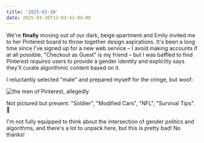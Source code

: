 ```yaml
---
title: '2025-03-30'
date: 2025-03-30T12:03:43-04:00
---
```

We're **finally** moving out of our dark, beige apartment and Emily invited me to her Pinterest board to throw together design aspirations. It's been a long time since I've signed up for a new web service – I avoid making accounts if at all possible, "Checkout as Guest" is my friend – but I was baffled to find Pinterest *requires* users to provide a gender identity and explicitly says they'll curate algorithmic content based on it. 

I reluctantly selected "male" and prepared myself for the cringe, but woof:

![the men of Pinterest, allegedly](/images/notes/2023-03-30-pinterest-men.png)

Not pictured but present: "Soldier", "Modified Cars", "NFL", "Survival Tips". 🤮

I'm not fully equipped to think about the intersection of gender politics and algorithms, and there's a lot to unpack here, but this is pretty bad! No thanks!
